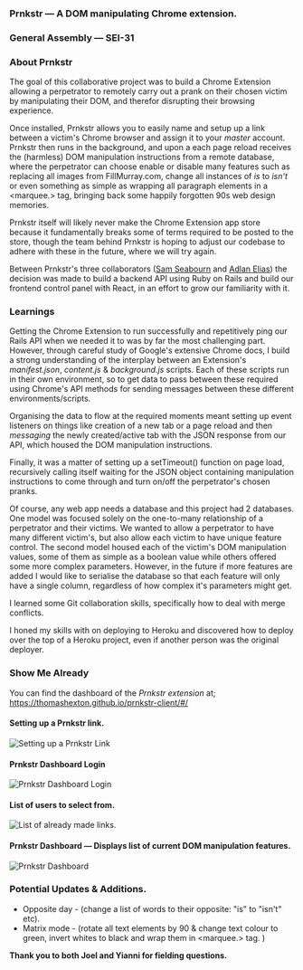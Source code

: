 ### **Prnkstr — A DOM manipulating Chrome extension.**

### General Assembly — SEI-31

### **About Prnkstr**

The goal of this collaborative project was to build a Chrome Extension allowing a perpetrator to remotely carry out a prank on their chosen victim by manipulating their DOM, and therefor disrupting their browsing experience.

Once installed, Prnkstr allows you to easily name and setup up a link between a victim's Chrome browser and assign it to your *master* account. Prnkstr then runs in the background, and upon a each page reload receives the (harmless) DOM manipulation instructions from a remote database, where the perpetrator can choose enable or disable many features such as replacing all images from FillMurray.com, change all instances of *is* to *isn't* or even something as simple as wrapping all paragraph elements in a <marquee.> tag, bringing back some happily forgotten 90s web design memories.

Prnkstr itself will likely never make the Chrome Extension app store because it fundamentally breaks some of terms required to be posted to the store, though the team behind Prnkstr is hoping to adjust our codebase to adhere with these in the future, where we will try again.

Between Prnkstr's three collaborators ([Sam Seabourn](https://github.com/samseabourn) and [Adlan Elias](https://github.com/adlanelias)) the decision was made to build a backend API using Ruby on Rails and build our frontend control panel with React, in an effort to grow our familiarity with it.

### **Learnings**
Getting the Chrome Extension to run successfully and repetitively ping our Rails API when we needed it to was by far the most challenging part. However, through careful study of Google's extensive Chrome docs, I build a strong understanding of the interplay between an Extension's *manifest.json*, *content.js* & *background.js* scripts. Each of these scripts run in their own environment, so to get data to pass between these required using Chrome's API methods for sending messages between these different environments/scripts.

Organising the data to flow at the required moments meant setting up event listeners on things like creation of a new tab or a page reload and then *messaging* the newly created/active tab with the JSON response from our API, which housed the DOM manipulation instructions.

Finally, it was a matter of setting up a setTimeout() function on page load, recursively calling itself waiting for the JSON object containing manipulation instructions to come through and turn on/off the perpetrator's chosen pranks.

Of course, any web app needs a database and this project had 2 databases. One model was focused solely on the one-to-many relationship of a perpetrator and their victims. We wanted to allow a perpetrator to have many different victim's, but also allow each victim to have unique feature control. The second model housed each of the victim's DOM manipulation values, some of them as simple as a boolean value while others offered some more complex parameters. However, in the future if more features are added I would like to serialise the database so that each feature will only have a single column, regardless of how complex it's parameters might get.

I learned some Git collaboration skills, specifically how to deal with merge conflicts.

I honed my skills with on deploying to Heroku and discovered how to deploy over the top of a Heroku project, even if another person was the original deployer.

### **Show Me Already**
You can find the dashboard of the *Prnkstr extension* at;
https://thomashexton.github.io/prnkstr-client/#/

#### Setting up a Prnkstr link.
![Setting up a Prnkstr Link](https://raw.githubusercontent.com/Trigotometry/prnkstr-extension/master/readme%20images/%231%20Prnkstr%20Link.png)
#### Prnkstr Dashboard Login
![Prnkstr Dashboard Login](https://raw.githubusercontent.com/Trigotometry/prnkstr-extension/master/readme%20images/%232%20Prnkstr%20Login.png)
#### List of users to select from.
![List of already made links.](https://raw.githubusercontent.com/Trigotometry/prnkstr-extension/master/readme%20images/%233%20Prnkstr%20Linked%20List.png)
#### Prnkstr Dashboard — Displays list of current DOM manipulation features.
![Prnkstr Dashboard](https://raw.githubusercontent.com/Trigotometry/prnkstr-extension/master/readme%20images/%234%20Prnkstr%20Dashboard.png)

### **Potential Updates & Additions.**
- Opposite day - (change a list of words to their opposite: "is" to "isn't" etc).
- Matrix mode - (rotate all text elements by 90 & change text colour to green, invert whites to black and wrap them in <marquee.> tag. )

**Thank you to both Joel and Yianni for fielding questions.**
